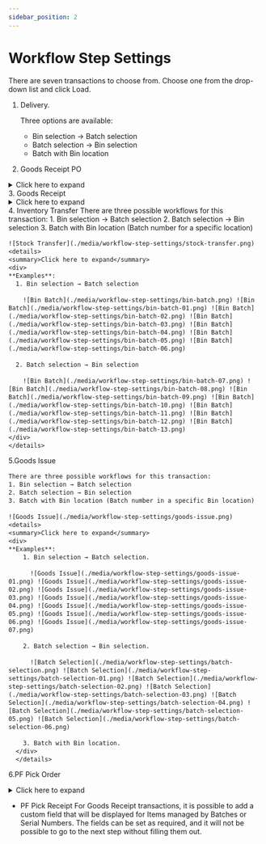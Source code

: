 ```yaml
---
sidebar_position: 2
---
```


# Workflow Step Settings

There are seven transactions to choose from. Choose one from the drop-down list and click Load.

1. Delivery.

    Three options are available:
      - Bin selection → Batch selection
      - Batch selection → Bin selection
      - Batch with Bin location

2. Goods Receipt PO

  <details>
  <summary>Click here to expand</summary>
  <div>
  ![GRPO](./media/workflow-step-settings/grpo.png)

  New SU workflow – two workflows are available for this transaction.
  Bin selection → SU creation (choosing localization first, then SU creation): SU creation will be then possible only on this on localization.
  Here, you can check an example SU creation → Bin selection workflow:

  ![GRPO Operations](./media/workflow-step-settings/grpo-operations.png) ![GRPO](./media/workflow-step-settings/grpo-01.png) ![GRPO](./media/workflow-step-settings/grpo-02.png) ![GRPO](./media/workflow-step-settings/grpo-03.png) ![GRPO](./media/workflow-step-settings/grpo-04.png) ![GRPO](./media/workflow-step-settings/grpo-05.png) ![GRPO](./media/workflow-step-settings/grpo-06.png) ![GRPO](./media/workflow-step-settings/grpo-07.png) ![GRPO](./media/workflow-step-settings/grpo-08.png) ![GRPO](./media/workflow-step-settings/grpo-09.png) ![GRPO](./media/workflow-step-settings/grpo-10.png)

  It is also possible to add a custom field that will be displayed for Items managed by Batches or Serial Numbers:

  ![GRPO](./media/workflow-step-settings/grpo-11.png)
  ![GRPO](./media/workflow-step-settings/grpo-12.png)
  ![GRPO](./media/workflow-step-settings/grpo-13.png)
  </div>
  </details>
3. Goods Receipt

  <details>
  <summary>Click here to expand</summary>
  <div>
  For Goods Receipt transaction, it is possible to add a custom field that will be displayed for Items managed by Batches or Serial Numbers. The fields can be set as required, and it will be impossible to go to the next step without filling them out.

  ![GRPO](./media/workflow-step-settings/grpo-14.png) ![GRPO](./media/workflow-step-settings/grpo-15.png) ![GRPO](./media/workflow-step-settings/grpo-16.png) ![GRPO](./media/workflow-step-settings/grpo-17.png)
  </div>
  </details>
4. Inventory Transfer
    There are three possible workflows for this transaction:
    1. Bin selection → Batch selection
    2. Batch selection → Bin selection
    3. Batch with Bin location (Batch number for a specific location)

    ![Stock Transfer](./media/workflow-step-settings/stock-transfer.png)
    <details>
    <summary>Click here to expand</summary>
    <div>
    **Examples**:
      1. Bin selection → Batch selection
  
        ![Bin Batch](./media/workflow-step-settings/bin-batch.png) ![Bin Batch](./media/workflow-step-settings/bin-batch-01.png) ![Bin Batch](./media/workflow-step-settings/bin-batch-02.png) ![Bin Batch](./media/workflow-step-settings/bin-batch-03.png) ![Bin Batch](./media/workflow-step-settings/bin-batch-04.png) ![Bin Batch](./media/workflow-step-settings/bin-batch-05.png) ![Bin Batch](./media/workflow-step-settings/bin-batch-06.png)

      2. Batch selection → Bin selection
  
        ![Bin Batch](./media/workflow-step-settings/bin-batch-07.png) ![Bin Batch](./media/workflow-step-settings/bin-batch-08.png) ![Bin Batch](./media/workflow-step-settings/bin-batch-09.png) ![Bin Batch](./media/workflow-step-settings/bin-batch-10.png) ![Bin Batch](./media/workflow-step-settings/bin-batch-11.png) ![Bin Batch](./media/workflow-step-settings/bin-batch-12.png) ![Bin Batch](./media/workflow-step-settings/bin-batch-13.png)
    </div>
    </details>

5.Goods Issue

    There are three possible workflows for this transaction:
    1. Bin selection → Batch selection
    2. Batch selection → Bin selection
    3. Batch with Bin location (Batch number in a specific Bin location)
  
    ![Goods Issue](./media/workflow-step-settings/goods-issue.png)
    <details>
    <summary>Click here to expand</summary>
    <div>
    **Examples**:
        1. Bin selection → Batch selection.
  
          ![Goods Issue](./media/workflow-step-settings/goods-issue-01.png) ![Goods Issue](./media/workflow-step-settings/goods-issue-02.png) ![Goods Issue](./media/workflow-step-settings/goods-issue-03.png) ![Goods Issue](./media/workflow-step-settings/goods-issue-04.png) ![Goods Issue](./media/workflow-step-settings/goods-issue-05.png) ![Goods Issue](./media/workflow-step-settings/goods-issue-06.png) ![Goods Issue](./media/workflow-step-settings/goods-issue-07.png)

        2. Batch selection → Bin selection.
  
          ![Batch Selection](./media/workflow-step-settings/batch-selection.png) ![Batch Selection](./media/workflow-step-settings/batch-selection-01.png) ![Batch Selection](./media/workflow-step-settings/batch-selection-02.png) ![Batch Selection](./media/workflow-step-settings/batch-selection-03.png) ![Batch Selection](./media/workflow-step-settings/batch-selection-04.png) ![Batch Selection](./media/workflow-step-settings/batch-selection-05.png) ![Batch Selection](./media/workflow-step-settings/batch-selection-06.png)

        3. Batch with Bin location.
      </div>
      </details>

6.PF Pick Order

  <details>
  <summary>Click here to expand</summary>
  <div>
   There are three possible workflows for this transaction:
      1. Bin selection → Batch selection
      2. Batch selection → Bin selection
      3. Batch with Bin location (Batch number in a specific Bin location)

      ![PFPO](./media/workflow-step-settings/pfpo.png)
  
  **Examples**:
    1. Bin selection → Batch selection.
  
    ![PF Pick Order](./media/workflow-step-settings/pfpo-01.png) ![PF Pick Order](./media/workflow-step-settings/pfpo-02.png) ![PF Pick Order](./media/workflow-step-settings/pfpo-03.png) ![PF Pick Order](./media/workflow-step-settings/pfpo-04.png) ![PF Pick Order](./media/workflow-step-settings/pfpo-05.png) ![PF Pick Order](./media/workflow-step-settings/pfpo-06.png)
    2. Batch selection → Bin selection
  
    ![Pick Order](./media/workflow-step-settings/po-01.png) ![Pick Order](./media/workflow-step-settings/po-02.png) ![Pick Order](./media/workflow-step-settings/po-03.png) ![Pick Order](./media/workflow-step-settings/po-04.png) ![Pick Order](./media/workflow-step-settings/po-05.png) ![Pick Order](./media/workflow-step-settings/po-06.png)
  </div>
  </details>

- PF Pick Receipt
For Goods Receipt transactions, it is possible to add a custom field that will be displayed for Items managed by Batches or Serial Numbers. The fields can be set as required, and it will not be possible to go to the next step without filling them out.
